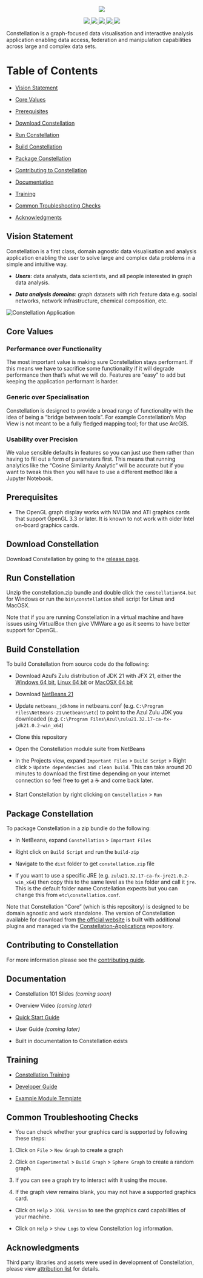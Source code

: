 <p align="center">
    <img src="./docs/constellation-logo.png"/>
</p>
<p align="center">
    <a href="https://github.com/constellation-app/constellation/actions/workflows/build-and-scan.yml" alt="Github Actions CI">
        <img src="https://github.com/constellation-app/constellation/actions/workflows/build-and-scan.yml/badge.svg"/>
    </a>
    <!--  <a href="https://sonarcloud.io/dashboard?id=constellation-app_constellation" alt="Quality Gate Status">
        <img src="https://sonarcloud.io/api/project_badges/measure?project=constellation-app_constellation&metric=alert_status"/>
      </a>    -->
    <a href="https://github.com/constellation-app/constellation/releases" alt="Release downloads">
        <img src="https://img.shields.io/github/downloads/constellation-app/constellation/total.svg"/>
    <a/>
    <a href="https://github.com/constellation-app/constellation/blob/master/CONTRIBUTING.md" alt="Contributions Welcome">
        <img src="https://img.shields.io/badge/contributions-welcome-brightgreen.svg"/>
    </a>
    <a href="https://gitter.im/constellation-app/community" alt="Chat">
        <img src="https://img.shields.io/gitter/room/constellation-app/constellation"/>
    </a>
    <a href="https://github.com/constellation-app/constellation/blob/master/LICENSE" alt="License">
        <img src="https://img.shields.io/github/license/constellation-app/constellation.svg"/>
    </a>
</p>

Constellation is a graph-focused data visualisation and interactive
analysis application enabling data access, federation and manipulation
capabilities across large and complex data sets.

# Table of Contents

-   [Vision Statement](#vision-statement)

-   [Core Values](#core-values)

-   [Prerequisites](#prerequisites)

-   [Download Constellation](#download-constellation)

-   [Run Constellation](#run-constellation)

-   [Build Constellation](#build-constellation)

-   [Package Constellation](#package-constellation)

-   [Contributing to Constellation](#contributing-to-constellation)

-   [Documentation](#documentation)

-   [Training](#training)

-   [Common Troubleshooting Checks](#common-troubleshooting-checks)

-   [Acknowledgments](#acknowledgments)

## Vision Statement

Constellation is a first class, domain agnostic data visualisation and
analysis application enabling the user to solve large and complex data
problems in a simple and intuitive way.

-   ***Users***: data analysts, data scientists, and all people
    interested in graph data analysis.

-   ***Data analysis domains***: graph datasets with rich feature data
    e.g. social networks, network infrastructure, chemical composition,
    etc.

![Constellation Application](docs/screenshot.png)

## Core Values

### Performance over Functionality

The most important value is making sure Constellation stays performant.
If this means we have to sacrifice some functionality if it will degrade
performance then that’s what we will do. Features are “easy” to add but
keeping the application performant is harder.

### Generic over Specialisation

Constellation is designed to provide a broad range of functionality with
the idea of being a “bridge between tools”. For example Constellation’s
Map View is not meant to be a fully fledged mapping tool; for that use
ArcGIS.

### Usability over Precision

We value sensible defaults in features so you can just use them rather
than having to fill out a form of parameters first. This means that
running analytics like the “Cosine Similarity Analytic” will be
accurate but if you want to tweak this then you will have to use a
different method like a Jupyter Notebook.

## Prerequisites

-   The OpenGL graph display works with NVIDIA and ATI graphics cards
    that support OpenGL 3.3 or later. It is known to not work with older
    Intel on-board graphics cards.

## Download Constellation

Download Constellation by going to the [release
page](https://github.com/constellation-app/constellation/releases).

## Run Constellation

Unzip the constellation.zip bundle and double click the
`constellation64.bat` for Windows or run the `bin\constellation` shell
script for Linux and MacOSX.

Note that if you are running Constellation in a virtual machine and have issues 
using VirtualBox then give VMWare a go as it seems to have better support for 
OpenGL.

## Build Constellation

To build Constellation from source code do the following:

-   Download Azul’s Zulu distribution of JDK 21 with JFX 21, either the
    [Windows 64
    bit](https://cdn.azul.com/zulu/bin/zulu21.32.17-ca-fx-jdk21.0.2-win_x64.zip),
    [Linux 64
    bit](https://cdn.azul.com/zulu/bin/zulu21.32.17-ca-fx-jdk21.0.2-linux_x64.tar.gz)
    or [MacOSX 64
    bit](https://cdn.azul.com/zulu/bin/zulu21.32.17-ca-fx-jdk21.0.2-macosx_x64.tar.gz)

-   Download [NetBeans
    21](https://netbeans.apache.org/front/main/download/nb21/)

-   Update `netbeans_jdkhome` in netbeans.conf 
    (e.g. `C:\Program Files\NetBeans-21\netbeans\etc`) to point to the Azul Zulu
    JDK you downloaded
    (e.g. `C:\Program Files\Azul\zulu21.32.17-ca-fx-jdk21.0.2-win_x64`)

-   Clone this repository

-   Open the Constellation module suite from NetBeans

-   In the Projects view, expand `Important Files` &gt;
    `Build Script` &gt; Right click &gt;
    `Update dependencies and clean build`. This can take around 20
    minutes to download the first time depending on your internet
    connection so feel free to get a :coffee: and come back later.

-   Start Constellation by right clicking on `Constellation` &gt; `Run`

## Package Constellation

To package Constellation in a zip bundle do the following:

-   In NetBeans, expand `Constellation` &gt; `Important Files`

-   Right click on `Build Script` and run the `build-zip`

-   Navigate to the `dist` folder to get `constellation.zip` file

-   If you want to use a specific JRE
    (e.g. `zulu21.32.17-ca-fx-jre21.0.2-win_x64`) then copy this to the
    same level as the `bin` folder and call it `jre`. This is the
    default folder name Constellation expects but you can change this
    from `etc\constellation.conf`.

Note that Constellation “Core” (which is this repository) is designed to
be domain agnostic and work standalone. The version of Constellation
available for download from [the official
website](https://constellation-app.com) is built with additional plugins
and managed via the
[Constellation-Applications](https://github.com/constellation-app/constellation-applications)
repository.

## Contributing to Constellation

For more information please see the [contributing
guide](CONTRIBUTING.md).

## Documentation

-   Constellation 101 Slides *(coming soon)*

-   Overview Video *(coming later)*

-   [Quick Start Guide](docs/Constellation_Quick_Start_Guide.pdf)

-   User Guide *(coming later)*

-   Built in documentation to Constellation exists

## Training

-   [Constellation 
    Training](https://github.com/constellation-app/constellation-training/tree/master/Analyst%20Training)

-   [Developer
    Guide](https://github.com/constellation-app/constellation-training/tree/master/Developer%20Training)

-   [Example Module
    Template](https://github.com/constellation-app/constellation-module-example)

## Common Troubleshooting Checks

-   You can check whether your graphics card is supported by following
    these steps:

1.  Click on `File` &gt; `New Graph` to create a graph

2.  Click on `Experimental` &gt; `Build Graph` &gt; `Sphere Graph` to
    create a random graph.

3.  If you can see a graph try to interact with it using the mouse.

4.  If the graph view remains blank, you may not have a supported
    graphics card.

-   Click on `Help` &gt; `JOGL Version` to see the graphics card
    capabilities of your machine.

-   Click on `Help` &gt; `Show Logs` to view Constellation log
    information.

## Acknowledgments

Third party libraries and assets were used in development of
Constellation, please view [attribution list](ATTRIBUTION.md) for
details.
